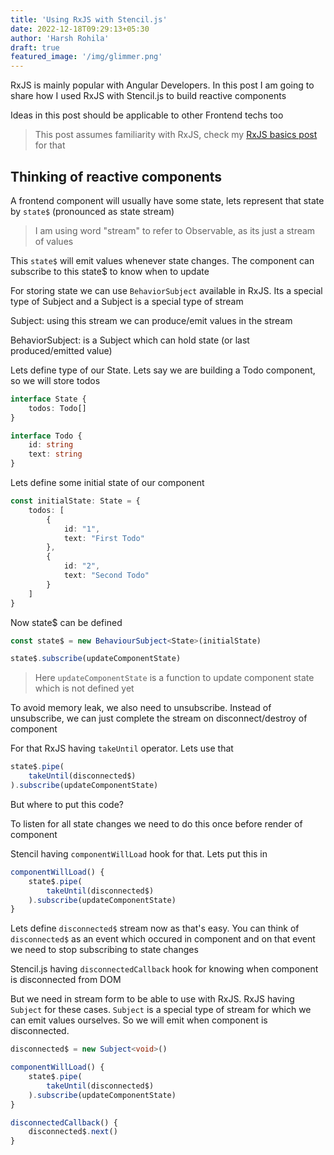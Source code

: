 ```yaml
---
title: 'Using RxJS with Stencil.js'
date: 2022-12-18T09:29:13+05:30
author: 'Harsh Rohila'
draft: true
featured_image: '/img/glimmer.png'
---
```


RxJS is mainly popular with Angular Developers. In this post I am going to share how I used RxJS with Stencil.js to build reactive components

Ideas in this post should be applicable to other Frontend techs too

> This post assumes familiarity with RxJS, check my [RxJS basics post](/posts/rxjs-basics) for that

## Thinking of reactive components

A frontend component will usually have some state,
lets represent that state by `state$` (pronounced as state stream)

> I am using word "stream" to refer to Observable, as its just a stream of values

This `state$` will emit values whenever state changes.
The component can subscribe to this state$ to know when to update

For storing state we can use `BehaviorSubject` available in RxJS. Its a special type of Subject and a Subject is a special type of stream

Subject: using this stream we can produce/emit values in the stream

BehaviorSubject: is a Subject which can hold state (or last produced/emitted value)

Lets define type of our State. Lets say we are building a Todo component, so we will store todos

```ts
interface State {
	todos: Todo[]
}

interface Todo {
	id: string
	text: string
}
```

Lets define some initial state of our component

```ts
const initialState: State = {
	todos: [
		{
			id: "1",
			text: "First Todo"
		},
		{
			id: "2",
			text: "Second Todo"
		}
	]
}
```

Now state$ can be defined
```ts
const state$ = new BehaviourSubject<State>(initialState)
```

```ts
state$.subscribe(updateComponentState)
```
> Here `updateComponentState` is a function to update component state which is not defined yet

To avoid memory leak, we also need to unsubscribe. Instead of unsubscribe, we can just complete the stream on disconnect/destroy of component

For that RxJS having `takeUntil` operator. Lets use that

```ts
state$.pipe(
	takeUntil(disconnected$)
).subscribe(updateComponentState)
```

But where to put this code?

To listen for all state changes we need to do this once before render of component

Stencil having `componentWillLoad` hook for that. Lets put this in

```ts
componentWillLoad() {
	state$.pipe(
		takeUntil(disconnected$)
	).subscribe(updateComponentState)
}
```

Lets define `disconnected$` stream now as that's easy. You can think of `disconnected$` as an event which occured in component and on that event we need to stop subscribing to state changes

Stencil.js having `disconnectedCallback` hook for knowing when component is disconnected from DOM

But we need in stream form to be able to use with RxJS.
RxJS having `Subject` for these cases. `Subject` is a special type of stream for which we can emit values ourselves. So we will emit when component is disconnected.

```ts
disconnected$ = new Subject<void>()

componentWillLoad() {
	state$.pipe(
		takeUntil(disconnected$)
	).subscribe(updateComponentState)
}

disconnectedCallback() {
	disconnected$.next()
}
```
